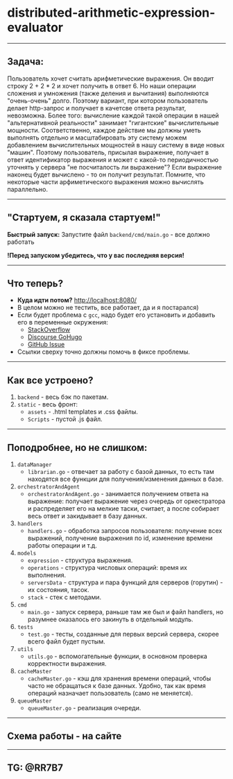 # distributed-arithmetic-expression-evaluator

---
## Задача: 

Пользователь хочет считать арифметические выражения. Он вводит строку 2 + 2 * 2 и хочет получить в ответ 6. Но наши операции сложения и умножения (также деления и вычитания) выполняются "очень-очень" долго. Поэтому вариант, при котором пользователь делает http-запрос и получает в качетсве ответа результат, невозможна. Более того: вычисление каждой такой операции в нашей "альтернативной реальности" занимает "гигантские" вычислительные мощности. Соответственно, каждое действие мы должны уметь выполнять отдельно и масштабировать эту систему можем добавлением вычислительных мощностей в нашу систему в виде новых "машин". Поэтому пользователь, присылая выражение, получает в ответ идентификатор выражения и может с какой-то периодичностью уточнять у сервера "не посчиталость ли выражение"? Если выражение наконец будет вычислено - то он получит результат. Помните, что некоторые части арфиметического выражения можно вычислять параллельно.

---

## "Стартуем, я сказала стартуем!"

**Быстрый запуск:** Запустите файл `backend/cmd/main.go` - все должно работать

**!Перед запуском убедитесь, что у вас последняя версия!**

---

## Что теперь?

* **Куда идти потом?** [http://localhost:8080/](http://localhost:8080/)
* В целом можно не тестить, все работает, да и я постарался)
* Если будет проблема с `gcc`, надо будет его установить и добавить его в переменные окружения:
    * [StackOverflow](https://stackoverflow.com/questions/43580131/exec-gcc-executable-file-not-found-in-path-when-trying-go-build)
    * [Discourse GoHugo](https://discourse.gohugo.io/t/golang-newbie-keen-to-contribute/35087)
    * [GitHub Issue](https://github.com/golang/go/issues/47215)
* Ссылки сверху точно должны помочь в фиксе проблемы.

---

## Как все устроено?

1. `backend` - весь бэк по пакетам.
2. `static` - весь фронт:
    * `assets` - .html templates и .css файлы.
    * `Scripts` - пустой .js файл.
   
---

## Поподробнее, но не слишком:

1. `dataManager`
    * `librarian.go` - отвечает за работу с базой данных, то есть там находятся все функции для получения/изменения данных в базе.
2. `orchestratorAndAgent`
    * `orchestratorAndAgent.go` - занимается получением ответа на выражение: получает выражение через очередь от оркестратора и распределяет его на мелкие таски, считает, а после собирает весь ответ и закидывает в базу данных.
3. `handlers`
    * `handlers.go` - обработка запросов пользователя: получение всех выражений, получение выражения по id, изменение времени работы операции и т.д.
4. `models`
    * `expression` - структура выражения.
    * `operations` - структура числовых операций: время их выполнения.
    * `serversData` - структура и пара функций для серверов (горутин) - их состояния, тасок.
    * `stack` - стек с методами.
5. `cmd`
    * `main.go` - запуск сервера, раньше там же был и файл handlers, но разумнее оказалось его закинуть в отдельный модуль.
6. `tests`
    * `test.go` - тесты, созданные для первых версий сервера, скорее всего файл будет пустым.
7. `utils`
    * `utils.go` - вспомогательные функции, в основном проверка корректности выражения.
8. `cacheMaster`
    * `cacheMaster.go` - кэш для хранения времени операций, чтобы часто не обращаться к базе данных. Удобно, так как время операций назначает пользователь (само не меняется).
9. `queueMaster`
    * `queueMaster.go` - реализация очереди.

---

## Схема работы - на сайте

---

## TG: @RR7B7
